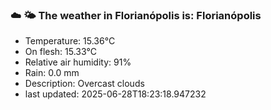 ### ☁️ 🌤️  The weather in Florianópolis is: Florianópolis

- Temperature: 15.36°C
- On flesh: 15.33°C
- Relative air humidity: 91%
- Rain: 0.0 mm
- Description: Overcast clouds
- last updated: 2025-06-28T18:23:18.947232
